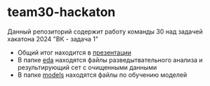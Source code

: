 # team30-hackaton

 Данный репозиторий содержит работу команды 30 над задачей хакатона 2024 "ВК - задача 1"

 - Общий итог находится в [презентации](https://github.com/Kontrosha/team30-hackaton/blob/main/first_iteration_summury.pdf)
 - В папке [eda](https://github.com/Kontrosha/team30-hackaton/tree/main/eda) находятся файлы разведытвательного анализа и результирующий сет с очищенными данными
 - В папке [models](https://github.com/Kontrosha/team30-hackaton/tree/main/models) находятся файлы по обучению моделей
 
